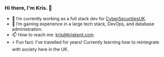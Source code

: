 ### Hi there, I'm Kris. 👋

- 🔭 I’m currently working as a full stack dev for [CyberSecuritiesUK](https://cybersecurities.uk).
- 🌱 I’m gaining experience in a large tech stack, DevOps, and database administration.
- 📫 How to reach me: [kris@kriskent.com](mailto:kris@kriskent.com).
- ⚡ Fun fact: I've travelled for years! Currently learning how to reintegrate with society here in the UK.
